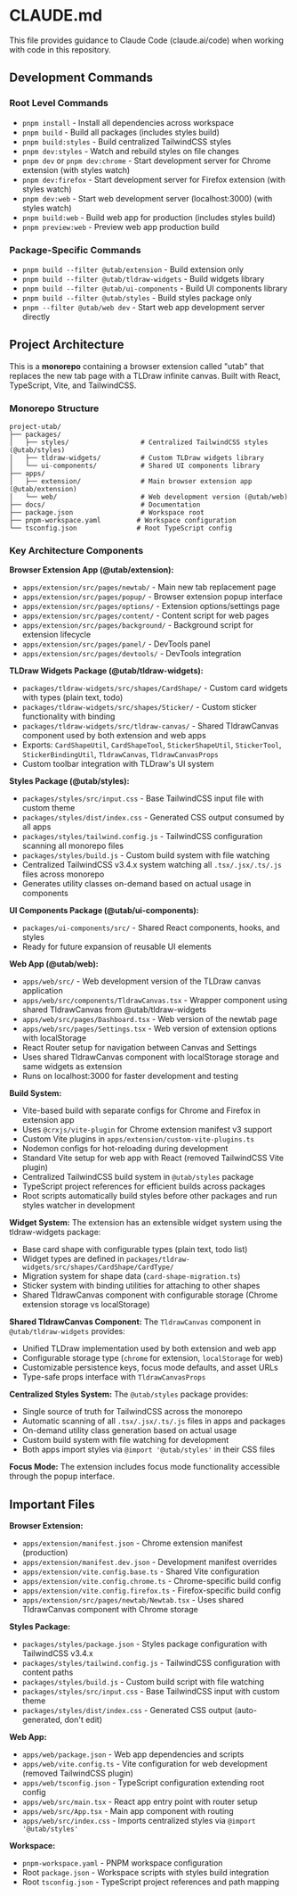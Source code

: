 # CLAUDE.md

This file provides guidance to Claude Code (claude.ai/code) when working with code in this repository.

## Development Commands

### Root Level Commands
- `pnpm install` - Install all dependencies across workspace
- `pnpm build` - Build all packages (includes styles build)
- `pnpm build:styles` - Build centralized TailwindCSS styles
- `pnpm dev:styles` - Watch and rebuild styles on file changes
- `pnpm dev` or `pnpm dev:chrome` - Start development server for Chrome extension (with styles watch)
- `pnpm dev:firefox` - Start development server for Firefox extension (with styles watch)
- `pnpm dev:web` - Start web development server (localhost:3000) (with styles watch)
- `pnpm build:web` - Build web app for production (includes styles build)
- `pnpm preview:web` - Preview web app production build

### Package-Specific Commands
- `pnpm build --filter @utab/extension` - Build extension only
- `pnpm build --filter @utab/tldraw-widgets` - Build widgets library
- `pnpm build --filter @utab/ui-components` - Build UI components library
- `pnpm build --filter @utab/styles` - Build styles package only
- `pnpm --filter @utab/web dev` - Start web app development server directly

## Project Architecture

This is a **monorepo** containing a browser extension called "utab" that replaces the new tab page with a TLDraw infinite canvas. Built with React, TypeScript, Vite, and TailwindCSS.

### Monorepo Structure

```
project-utab/
├── packages/
│   ├── styles/                  # Centralized TailwindCSS styles (@utab/styles)
│   ├── tldraw-widgets/          # Custom TLDraw widgets library  
│   └── ui-components/           # Shared UI components library
├── apps/
│   ├── extension/               # Main browser extension app (@utab/extension)
│   └── web/                     # Web development version (@utab/web)
├── docs/                        # Documentation
├── package.json                 # Workspace root
├── pnpm-workspace.yaml         # Workspace configuration
└── tsconfig.json               # Root TypeScript config
```

### Key Architecture Components

**Browser Extension App (@utab/extension):**
- `apps/extension/src/pages/newtab/` - Main new tab replacement page
- `apps/extension/src/pages/popup/` - Browser extension popup interface
- `apps/extension/src/pages/options/` - Extension options/settings page
- `apps/extension/src/pages/content/` - Content script for web pages
- `apps/extension/src/pages/background/` - Background script for extension lifecycle
- `apps/extension/src/pages/panel/` - DevTools panel
- `apps/extension/src/pages/devtools/` - DevTools integration

**TLDraw Widgets Package (@utab/tldraw-widgets):**
- `packages/tldraw-widgets/src/shapes/CardShape/` - Custom card widgets with types (plain text, todo)
- `packages/tldraw-widgets/src/shapes/Sticker/` - Custom sticker functionality with binding
- `packages/tldraw-widgets/src/tldraw-canvas/` - Shared TldrawCanvas component used by both extension and web apps
- Exports: `CardShapeUtil`, `CardShapeTool`, `StickerShapeUtil`, `StickerTool`, `StickerBindingUtil`, `TldrawCanvas`, `TldrawCanvasProps`
- Custom toolbar integration with TLDraw's UI system

**Styles Package (@utab/styles):**
- `packages/styles/src/input.css` - Base TailwindCSS input file with custom theme
- `packages/styles/dist/index.css` - Generated CSS output consumed by all apps
- `packages/styles/tailwind.config.js` - TailwindCSS configuration scanning all monorepo files
- `packages/styles/build.js` - Custom build system with file watching
- Centralized TailwindCSS v3.4.x system watching all `.tsx/.jsx/.ts/.js` files across monorepo
- Generates utility classes on-demand based on actual usage in components

**UI Components Package (@utab/ui-components):**
- `packages/ui-components/src/` - Shared React components, hooks, and styles
- Ready for future expansion of reusable UI elements

**Web App (@utab/web):**
- `apps/web/src/` - Web development version of the TLDraw canvas application
- `apps/web/src/components/TldrawCanvas.tsx` - Wrapper component using shared TldrawCanvas from @utab/tldraw-widgets
- `apps/web/src/pages/Dashboard.tsx` - Web version of the newtab page
- `apps/web/src/pages/Settings.tsx` - Web version of extension options with localStorage
- React Router setup for navigation between Canvas and Settings
- Uses shared TldrawCanvas component with localStorage storage and same widgets as extension
- Runs on localhost:3000 for faster development and testing

**Build System:**
- Vite-based build with separate configs for Chrome and Firefox in extension app
- Uses `@crxjs/vite-plugin` for Chrome extension manifest v3 support
- Custom Vite plugins in `apps/extension/custom-vite-plugins.ts`
- Nodemon configs for hot-reloading during development
- Standard Vite setup for web app with React (removed TailwindCSS Vite plugin)
- Centralized TailwindCSS build system in `@utab/styles` package
- TypeScript project references for efficient builds across packages
- Root scripts automatically build styles before other packages and run styles watcher in development

**Widget System:**
The extension has an extensible widget system using the tldraw-widgets package:
- Base card shape with configurable types (plain text, todo list)
- Widget types are defined in `packages/tldraw-widgets/src/shapes/CardShape/CardType/`
- Migration system for shape data (`card-shape-migration.ts`)
- Sticker system with binding utilities for attaching to other shapes
- Shared TldrawCanvas component with configurable storage (Chrome extension storage vs localStorage)

**Shared TldrawCanvas Component:**
The `TldrawCanvas` component in `@utab/tldraw-widgets` provides:
- Unified TLDraw implementation used by both extension and web app
- Configurable storage type (`chrome` for extension, `localStorage` for web)
- Customizable persistence keys, focus mode defaults, and asset URLs
- Type-safe props interface with `TldrawCanvasProps`

**Centralized Styles System:**
The `@utab/styles` package provides:
- Single source of truth for TailwindCSS across the monorepo
- Automatic scanning of all `.tsx/.jsx/.ts/.js` files in apps and packages
- On-demand utility class generation based on actual usage
- Custom build system with file watching for development
- Both apps import styles via `@import '@utab/styles'` in their CSS files

**Focus Mode:**
The extension includes focus mode functionality accessible through the popup interface.

## Important Files

**Browser Extension:**
- `apps/extension/manifest.json` - Chrome extension manifest (production)
- `apps/extension/manifest.dev.json` - Development manifest overrides
- `apps/extension/vite.config.base.ts` - Shared Vite configuration
- `apps/extension/vite.config.chrome.ts` - Chrome-specific build config
- `apps/extension/vite.config.firefox.ts` - Firefox-specific build config
- `apps/extension/src/pages/newtab/Newtab.tsx` - Uses shared TldrawCanvas component with Chrome storage

**Styles Package:**
- `packages/styles/package.json` - Styles package configuration with TailwindCSS v3.4.x
- `packages/styles/tailwind.config.js` - TailwindCSS configuration with content paths
- `packages/styles/build.js` - Custom build script with file watching
- `packages/styles/src/input.css` - Base TailwindCSS input with custom theme
- `packages/styles/dist/index.css` - Generated CSS output (auto-generated, don't edit)

**Web App:**
- `apps/web/package.json` - Web app dependencies and scripts
- `apps/web/vite.config.ts` - Vite configuration for web development (removed TailwindCSS plugin)
- `apps/web/tsconfig.json` - TypeScript configuration extending root config
- `apps/web/src/main.tsx` - React app entry point with router setup
- `apps/web/src/App.tsx` - Main app component with routing
- `apps/web/src/index.css` - Imports centralized styles via `@import '@utab/styles'`

**Workspace:**
- `pnpm-workspace.yaml` - PNPM workspace configuration
- Root `package.json` - Workspace scripts with styles build integration
- Root `tsconfig.json` - TypeScript project references and path mapping